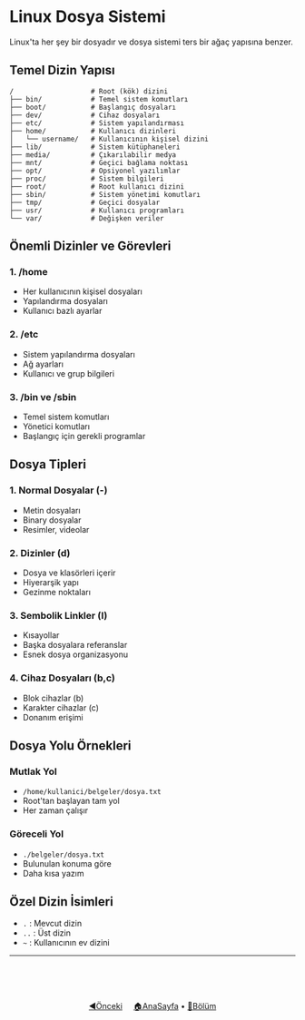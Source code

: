 # Linux Dosya Sistemi

Linux'ta her şey bir dosyadır ve dosya sistemi ters bir ağaç yapısına benzer.

## Temel Dizin Yapısı

```
/                   # Root (kök) dizini
├── bin/            # Temel sistem komutları
├── boot/           # Başlangıç dosyaları
├── dev/            # Cihaz dosyaları
├── etc/            # Sistem yapılandırması
├── home/           # Kullanıcı dizinleri
│   └── username/   # Kullanıcının kişisel dizini
├── lib/            # Sistem kütüphaneleri
├── media/          # Çıkarılabilir medya
├── mnt/            # Geçici bağlama noktası
├── opt/            # Opsiyonel yazılımlar
├── proc/           # Sistem bilgileri
├── root/           # Root kullanıcı dizini
├── sbin/           # Sistem yönetimi komutları
├── tmp/            # Geçici dosyalar
├── usr/            # Kullanıcı programları
└── var/            # Değişken veriler
```

## Önemli Dizinler ve Görevleri

### 1. /home
- Her kullanıcının kişisel dosyaları
- Yapılandırma dosyaları
- Kullanıcı bazlı ayarlar

### 2. /etc
- Sistem yapılandırma dosyaları
- Ağ ayarları
- Kullanıcı ve grup bilgileri

### 3. /bin ve /sbin
- Temel sistem komutları
- Yönetici komutları
- Başlangıç için gerekli programlar

## Dosya Tipleri

### 1. Normal Dosyalar (-)
- Metin dosyaları
- Binary dosyalar
- Resimler, videolar

### 2. Dizinler (d)
- Dosya ve klasörleri içerir
- Hiyerarşik yapı
- Gezinme noktaları

### 3. Sembolik Linkler (l)
- Kısayollar
- Başka dosyalara referanslar
- Esnek dosya organizasyonu

### 4. Cihaz Dosyaları (b,c)
- Blok cihazlar (b)
- Karakter cihazlar (c)
- Donanım erişimi

## Dosya Yolu Örnekleri

### Mutlak Yol
- `/home/kullanici/belgeler/dosya.txt`
- Root'tan başlayan tam yol
- Her zaman çalışır

### Göreceli Yol
- `./belgeler/dosya.txt`
- Bulunulan konuma göre
- Daha kısa yazım

## Özel Dizin İsimleri

- `.` : Mevcut dizin
- `..` : Üst dizin
- `~` : Kullanıcının ev dizini



------   
<br>
<br>
<br>
<div align="center">

[◀️Önceki](terminal.md) &nbsp;&nbsp;&nbsp; [🏠AnaSayfa](../README.md) • [📑Bölüm](README.md)

</div>